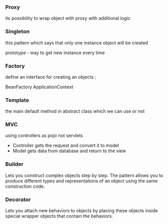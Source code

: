 ### Proxy
its possibility to wrap object with proxy with additional logic

### Singleton 
this pattern which says that only one instance object will be created 

prototype - way to get new instance every time

### Factory
define an interface for creating an objects :

BeanFactory
ApplicationContext

### Template
the main default method in abstract class which we can use or not

### MVC 
using controllers as pojo not servlets
- Controller gets the request and convert it to model
- Model gets data from database and return to the view


### Builder
Lets you construct complex objects step by step. The pattern allows you to produce different types and representations of an object using the same construction code.

### Decorator
Lets you attach new behaviors to objects by placing these objects inside special wrapper objects that contain the behaviors.